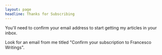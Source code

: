 ```yaml
---
layout: page
headline: Thanks for Subscribing
---
```


You'll need to confirm your email address to start getting my articles in your inbox. 

Look for an email from me titled "Confirm your subscription to Francesco Writings".

